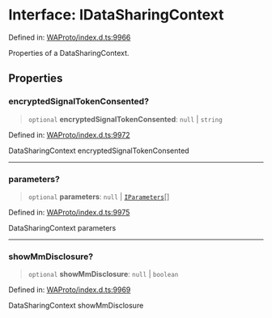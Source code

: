 # Interface: IDataSharingContext

Defined in: [WAProto/index.d.ts:9966](https://github.com/Fokusdotid/Baileys/blob/a954da2ee3c892812cf9528a5a214092693c872f/WAProto/index.d.ts#L9966)

Properties of a DataSharingContext.

## Properties

### encryptedSignalTokenConsented?

> `optional` **encryptedSignalTokenConsented**: `null` \| `string`

Defined in: [WAProto/index.d.ts:9972](https://github.com/Fokusdotid/Baileys/blob/a954da2ee3c892812cf9528a5a214092693c872f/WAProto/index.d.ts#L9972)

DataSharingContext encryptedSignalTokenConsented

***

### parameters?

> `optional` **parameters**: `null` \| [`IParameters`](../namespaces/DataSharingContext/interfaces/IParameters.md)[]

Defined in: [WAProto/index.d.ts:9975](https://github.com/Fokusdotid/Baileys/blob/a954da2ee3c892812cf9528a5a214092693c872f/WAProto/index.d.ts#L9975)

DataSharingContext parameters

***

### showMmDisclosure?

> `optional` **showMmDisclosure**: `null` \| `boolean`

Defined in: [WAProto/index.d.ts:9969](https://github.com/Fokusdotid/Baileys/blob/a954da2ee3c892812cf9528a5a214092693c872f/WAProto/index.d.ts#L9969)

DataSharingContext showMmDisclosure
